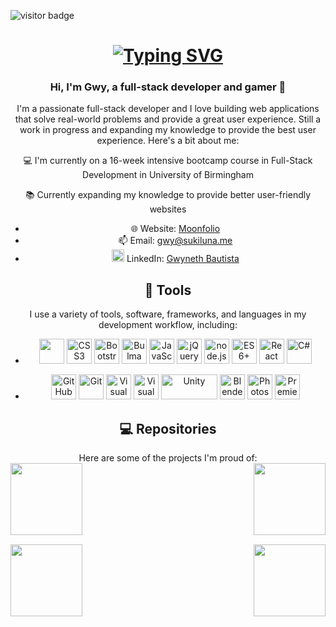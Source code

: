 ![visitor badge](https://visitor-badge.laobi.icu/badge?page_id=lunar-potato.visitor-badge&left_color=#eed49f&right_color=pink&left_text=visitors)

<h1 align = "center">
<a href="https://git.io/typing-svg"><img src="https://readme-typing-svg.demolab.com?font=Fira+Code&pause=1000&color=E5C890&center=true&vCenter=true&multiline=true&width=435&height=60&lines=Hi!+I'm+Lunar-potato+%F0%9F%8C%99;Welcome+to+my+profile+%3AD" alt="Typing SVG" /></a>
</h1>

<h3 align = "center">Hi, I'm Gwy, a full-stack developer and gamer 👾</h3>
<p align = "center">I'm a passionate full-stack developer and I love building web applications that solve real-world problems and provide a great user experience. Still a work in progress and expanding my knowledge to provide the best user experience. Here's a bit about me:</p>

<p align = "center">💻 I'm currently on a 16-week intensive bootcamp course in Full-Stack Development in University of Birmingham</p> 
<p align = "center">📚 Currently expanding my knowledge to provide better user-friendly websites </p>

<div align="center">

- 🌐 Website: [Moonfolio](https://sukiluna.me)
- 📫 Email: [gwy@sukiluna.me](mailto:gwy@sukiluna.me)
- <img src="https://upload.wikimedia.org/wikipedia/commons/f/f8/LinkedIn_icon_circle.svg" height="20" width="20" alt="HTML5"> LinkedIn: [Gwyneth Bautista](https://www.linkedin.com/in/gwyneth-bautista-284053257/)

</div>


<h2 align="center">🔧 Tools</h2>
<div align="center">
  I use a variety of tools, software, frameworks, and languages in my development workflow, including:

  <br>

 - <img src = "https://upload.wikimedia.org/wikipedia/commons/3/38/HTML5_Badge.svg" height="40" width="40"> <img src = "https://upload.wikimedia.org/wikipedia/commons/6/62/CSS3_logo.svg" height="40" width="40" alt="CSS3"> <img src = "https://upload.wikimedia.org/wikipedia/commons/b/b2/Bootstrap_logo.svg" height="40" width="40" alt="Bootstrap"> <img src = "https://cdn.worldvectorlogo.com/logos/bulma.svg" height="40" width="40" alt="Bulma"> <img src = "https://upload.wikimedia.org/wikipedia/commons/9/99/Unofficial_JavaScript_logo_2.svg" height="40" width="40" alt="JavaScript"> <img src = "https://www.svgrepo.com/show/452242/jquery.svg" height="40" width="40" alt="jQuery"> <img src = "https://seeklogo.com/images/N/nodejs-logo-FBE122E377-seeklogo.com.png" height="40" width="40" alt="node.js"> <img src = "https://markpollmann.com/static/92d2543093bad281e896e88457a28198/fc32b/es6.webp" height="40" width="40" alt="ES6+"> <img src = "https://upload.wikimedia.org/wikipedia/commons/a/a7/React-icon.svg" height="40" width="40" alt="React"> <img src = "https://upload.wikimedia.org/wikipedia/commons/b/bd/Logo_C_sharp.svg" height="40" width="40" alt="C#">

- <img src = "https://github.githubassets.com/images/modules/logos_page/GitHub-Mark.png" height="40" width="40" alt="GitHub"> <img src = "https://upload.wikimedia.org/wikipedia/commons/3/3f/Git_icon.svg" height="40" width="40" alt="Git"> <img src = "https://upload.wikimedia.org/wikipedia/commons/9/9a/Visual_Studio_Code_1.35_icon.svg" height="40" width="40" alt="Visual Studio Code"> <img src = "https://upload.wikimedia.org/wikipedia/commons/5/59/Visual_Studio_Icon_2019.svg" height="40" width="40" alt="Visual Studio"> <img src = "https://upload.wikimedia.org/wikipedia/commons/c/c4/Unity_2021.svg" height="40" width="90" alt="Unity"> <img src = "https://upload.wikimedia.org/wikipedia/commons/0/0c/Blender_logo_no_text.svg" height="40" width="40" alt="Blender"> <img src = "https://upload.wikimedia.org/wikipedia/commons/a/af/Adobe_Photoshop_CC_icon.svg" height="40" width="40" alt="Photoshop"> <img src = "https://upload.wikimedia.org/wikipedia/commons/4/40/Adobe_Premiere_Pro_CC_icon.svg" height="40" width="40" alt="Premiere Pro">
  
</div>

<h2 align="center">💻 Repositories</h2>
<div align = "center">
Here are some of the projects I'm proud of:

<br>

<div width="100%" align="center">
  <a align="left" href="https://github.com/lunar-potato/gamma-movies" title="gamma-movies"><img align="left" height="115" src="https://github-readme-stats.vercel.app/api/pin/?username=lunar-potato&repo=gamma-movies&theme=ayu-mirage&border_color=E5C890&border_radius=10"></a><a align="right" href="https://github.com/lunar-potato/daily-planner-app" title="daily-planner-app"><img align="right" height="115" src="https://github-readme-stats.vercel.app/api/pin/?username=lunar-potato&repo=daily-planner-app&theme=ayu-mirage&border_color=E5C890&border_radius=10"></a>
</div>

<br/><br/><br/><br/><br/><br/>

<div width="100%" align="center">
  <a align="left" href="https://github.com/lunar-potato/coding-quiz" title="coding-quiz"><img align="left" height="115" src="https://github-readme-stats.vercel.app/api/pin/?username=lunar-potato&repo=coding-quiz&theme=ayu-mirage&border_color=E5C890&border_radius=10"></a><a align="right" href="https://github.com/lunar-potato/weather-dashboard" title="weather-dashboard"><img align="right" height="115" src="https://github-readme-stats.vercel.app/api/pin/?username=lunar-potato&repo=weather-dashboard&theme=ayu-mirage&border_color=E5C890&border_radius=10"></a>
</div>



<!-- Here are some of the projects I'm proud of:

1. **[Project Name](https://github.com/yourusername/project-name)**
   - Description: Briefly describe the project and its purpose.
   - Technologies Used: List the technologies used in this project.
   
2. **[Project Name](https://github.com/yourusername/project-name)**
   - Description: Briefly describe the project and its purpose.
   - Technologies Used: List the technologies used in this project.

3. **[Project Name](https://github.com/yourusername/project-name)**
   - Description: Briefly describe the project and its purpose.
   - Technologies Used: List the technologies used in this project.

Feel free to explore my [GitHub repositories](https://github.com/yourusername) to see more of my work.

## 🌱 Currently Learning

I'm always eager to learn and explore new technologies. Currently, I'm focused on improving my skills in:

- [Technology or Skill 1]
- [Technology or Skill 2]

## 📚 Blogs

I also enjoy writing about the technologies and topics I'm passionate about. Check out some of my blog posts:

1. [Blog Post Title 1](https://yourblog.com/blog-post-1)
2. [Blog Post Title 2](https://yourblog.com/blog-post-2)
3. [Blog Post Title 3](https://yourblog.com/blog-post-3)

## 🔧 Tools

I use a variety of tools and software in my development workflow, including:

- Visual Studio Code
- Postman
- Figma
- Slack
- Trello
- GitHub

Let's build amazing things together! 😄 -->  
